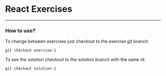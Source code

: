 # React Exercises
___

### How to use?

To change between exercises just checkout to the exercise git branch:

`git checkout exercise-1`

To see the solution checkout to the solution branch with the same id:

`git checkout solution-1`